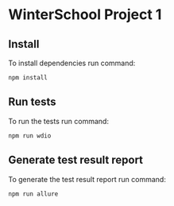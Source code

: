 # WinterSchool Project 1

## Install
To install dependencies run command:
```
npm install
```
## Run tests
To run the tests run command:
```
npm run wdio
```
## Generate test result report
To generate the test result report run command:
```
npm run allure
```
